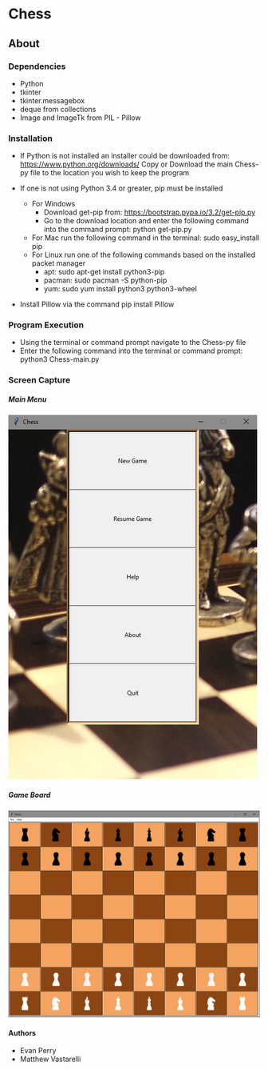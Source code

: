 # Chess

## About

### Dependencies
* Python
* tkinter
* tkinter.messagebox
* deque from collections
* Image and  ImageTk from PIL - Pillow

### Installation
* If Python is not installed an installer could be downloaded from: https://www.python.org/downloads/
Copy or Download the main Chess-py file to the location you wish to keep the program

* If one is not using Python 3.4 or greater, pip must be installed
	* For Windows
		* Download get-pip from: https://bootstrap.pypa.io/3.2/get-pip.py
		* Go to the download location and enter the following command into the command prompt: python get-pip.py
	* For Mac run the following command in the terminal: sudo easy_install pip
	* For Linux run one of the following commands based on the installed packet manager
		* apt: sudo apt-get install python3-pip
		* pacman: sudo pacman -S python-pip
		* yum: sudo yum install python3 python3-wheel
* Install Pillow via the command pip install Pillow


### Program Execution
* Using the terminal or command prompt navigate to the Chess-py file
* Enter the following command into the terminal or command prompt: python3 Chess-main.py


### Screen Capture
##### Main Menu
![main menu](https://github.com/MattVastarelli/Chess-py/blob/master/ref/Menu.PNG "Main Menu")

##### Game Board
![game board](https://github.com/MattVastarelli/Chess-py/blob/master/ref/board.PNG "Game Board")


#### Authors
* Evan Perry
* Matthew Vastarelli
